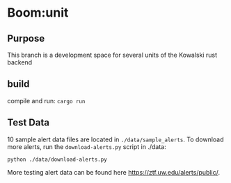 # Boom:unit
## Purpose
This branch is a development space for several units of the Kowalski rust backend

## build
compile and run: `cargo run`

## Test Data
10 sample alert data files are located in `./data/sample_alerts`.
To download more alerts, run the `download-alerts.py` script in ./data:

`python ./data/download-alerts.py`

More testing alert data can be found here https://ztf.uw.edu/alerts/public/.
